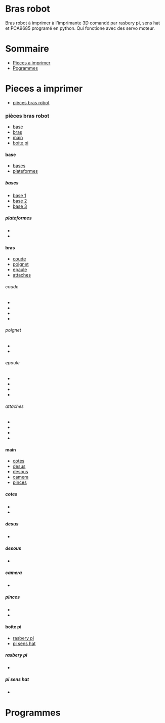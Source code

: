 Bras robot
==========

Bras robot à imprimer à l'imprimante 3D comandé par rasbery pi, sens hat et PCA9685 programé en python. Qui fonctione avec des
servo moteur.


Sommaire
========

  + [Pieces a imprimer](#pieces-a-imprimer)
  + [Pogrammes](#programmes)


Pieces a imprimer
=================

+ [pièces bras robot](#pièces-bras-robot)


### pièces bras robot 

+ [base](#base)
+ [bras](#bras)
+ [main](#main)
+ [boite pi](#boite-pi)

#### base

+ [bases](#bases)
+ [plateformes](#plateformes)

##### bases

+ [base 1](#base_bras_robot_1_(x1).stl)
+ [base 2](#base_bras_robot_2_(x1).stl)
+ [base 3](#base_bras_robot_3_(x1).stl)

##### plateformes

+ []()
+ []()


#### bras

+ [coude](#coude)
+ [poignet](#poignet)
+ [epaule](#epaule)
+ [attaches](#attaches)

###### coude

+ []()
+ []()
+ []()
+ []()

###### poignet

+ []()
+ []()

###### epaule

+ []()
+ []()
+ []()
+ []()

###### attaches

+ []()
+ []()
+ []()
+ []()


#### main

+ [cotes](#cotes)
+ [desus](#desus)
+ [desous](#desous)
+ [camera](#camera)
+ [pinces](#pinces)

##### cotes

+ []()
+ []()

##### desus

+ []()

##### desous

+ []()

##### camera

+ []()

##### pinces

+ []()
+ []()


#### boite pi

+ [rasbery pi](#rasbery-pi)
+ [pi sens hat](#pi-sens-hat)

##### rasbery pi
+ []()
##### pi sens hat
+ []()


Programmes
==========
